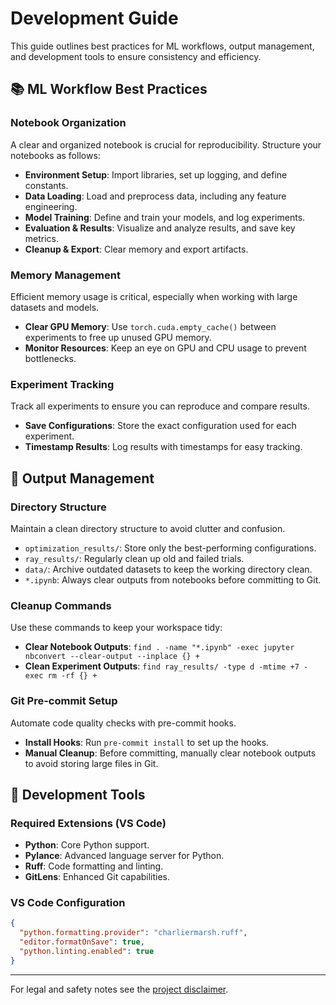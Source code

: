 # Development Guide

This guide outlines best practices for ML workflows, output management, and development tools to ensure consistency and efficiency.

## 📚 ML Workflow Best Practices

### Notebook Organization

A clear and organized notebook is crucial for reproducibility. Structure your notebooks as follows:

- **Environment Setup**: Import libraries, set up logging, and define constants.
- **Data Loading**: Load and preprocess data, including any feature engineering.
- **Model Training**: Define and train your models, and log experiments.
- **Evaluation & Results**: Visualize and analyze results, and save key metrics.
- **Cleanup & Export**: Clear memory and export artifacts.

### Memory Management

Efficient memory usage is critical, especially when working with large datasets and models.

- **Clear GPU Memory**: Use `torch.cuda.empty_cache()` between experiments to free up unused GPU memory.
- **Monitor Resources**: Keep an eye on GPU and CPU usage to prevent bottlenecks.

### Experiment Tracking

Track all experiments to ensure you can reproduce and compare results.

- **Save Configurations**: Store the exact configuration used for each experiment.
- **Timestamp Results**: Log results with timestamps for easy tracking.

## 🧹 Output Management

### Directory Structure

Maintain a clean directory structure to avoid clutter and confusion.

- `optimization_results/`: Store only the best-performing configurations.
- `ray_results/`: Regularly clean up old and failed trials.
- `data/`: Archive outdated datasets to keep the working directory clean.
- `*.ipynb`: Always clear outputs from notebooks before committing to Git.

### Cleanup Commands

Use these commands to keep your workspace tidy:

- **Clear Notebook Outputs**: `find . -name "*.ipynb" -exec jupyter nbconvert --clear-output --inplace {} +`
- **Clean Experiment Outputs**: `find ray_results/ -type d -mtime +7 -exec rm -rf {} +`

### Git Pre-commit Setup

Automate code quality checks with pre-commit hooks.

- **Install Hooks**: Run `pre-commit install` to set up the hooks.
- **Manual Cleanup**: Before committing, manually clear notebook outputs to avoid storing large files in Git.

## 🔧 Development Tools

### Required Extensions (VS Code)

- **Python**: Core Python support.
- **Pylance**: Advanced language server for Python.
- **Ruff**: Code formatting and linting.
- **GitLens**: Enhanced Git capabilities.

### VS Code Configuration

```json
{
  "python.formatting.provider": "charliermarsh.ruff",
  "editor.formatOnSave": true,
  "python.linting.enabled": true
}
```

---

For legal and safety notes see the [project disclaimer](disclaimer.md).
